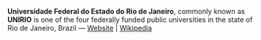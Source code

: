 **Universidade Federal do Estado do Rio de Janeiro**, commonly known as **UNIRIO** is one of the four federally funded public universities in the state of Rio de Janeiro, Brazil &mdash; [Website](http://www.unirio.br/) | [Wikipedia](http://en.wikipedia.org/wiki/Universidade_Federal_do_Estado_do_Rio_de_Janeiro)